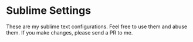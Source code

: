 # Sublime Settings

These are my sublime text configurations. Feel free to use them and abuse them.
If you make changes, please send a PR to me.
